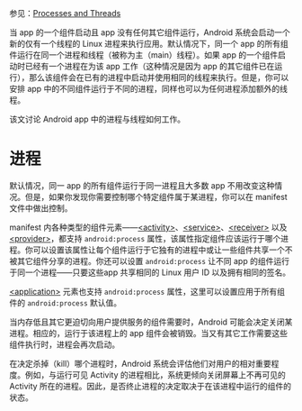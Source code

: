 参见：[Processes and Threads](https://developer.android.com/guide/components/processes-and-threads.html)

当 app 的一个组件启动且 app 没有任何其它组件运行，Android 系统会启动一个新的仅有一个线程的 Linux 进程来执行应用。默认情况下，同一个 app 的所有组件运行在同一个进程和线程（被称为主（main）线程）。如果 app 的一个组件启动时已经有一个进程在为该 app 工作（这种情况是因为 app 的其它组件已在运行），那么该组件会在已有的进程中启动并使用相同的线程来执行。但是，你可以安排 app 中的不同组件运行于不同的进程，同样也可以为任何进程添加额外的线程。

该文讨论 Android app 中的进程与线程如何工作。

# 进程
默认情况，同一 app 的所有组件运行于同一进程且大多数 app 不用改变这种情况。但是，如果你发现你需要控制哪个特定组件属于某进程，你可以在 manifest 文件中做出控制。

manifest 内各种类型的组件元素——[\<activity>](https://developer.android.com/guide/topics/manifest/activity-element.html)、[\<service>](https://developer.android.com/guide/topics/manifest/service-element.html)、[\<receiver>](https://developer.android.com/guide/topics/manifest/receiver-element.html) 以及 [\<provider>](https://developer.android.com/guide/topics/manifest/provider-element.html)，都支持 `android:process` 属性，该属性指定组件应该运行于哪个进程。你可以设置该属性让每个组件运行于它独有的进程中或让一些组件共享一个不被其它组件分享的进程。你还可以设置 `android:process` 让不同 app 的组件运行于同一个进程——只要这些app 共享相同的 Linux 用户 ID 以及拥有相同的签名。

[\<application>](https://developer.android.com/guide/topics/manifest/application-element.html) 元素也支持 `android:process` 属性，这里可以设置应用于所有组件的 `android:process` 默认值。

当内存低且其它更迫切向用户提供服务的组件需要时，Android 可能会决定关闭某进程。相应的，运行于该进程上的 app 组件会被销毁。当又有其它工作需要这些组件执行时，进程会再次启动。

在决定杀掉（kill）哪个进程时，Android 系统会评估他们对用户的相对重要程度。例如，与运行可见 Activity 的进程相比，系统更倾向关闭屏幕上不再可见的 Activity 所在的进程。因此，是否终止进程的决定取决于在该进程中运行的组件的状态。



